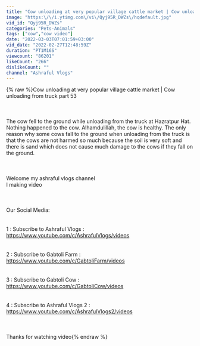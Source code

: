 ```yaml
---
title: "Cow unloading at very popular village cattle market | Cow unloading from truck part 53"
image: "https:\/\/i.ytimg.com\/vi\/Qyj95R_DWZs\/hqdefault.jpg"
vid_id: "Qyj95R_DWZs"
categories: "Pets-Animals"
tags: ["cow","cow video"]
date: "2022-03-03T07:01:59+03:00"
vid_date: "2022-02-27T12:48:59Z"
duration: "PT1M16S"
viewcount: "86201"
likeCount: "266"
dislikeCount: ""
channel: "Ashraful Vlogs"
---
```

{% raw %}Cow unloading at very popular village cattle market | Cow unloading from truck part 53<br /><br /><br /><br />The cow fell to the ground while unloading from the truck at Hazratpur Hat. Nothing happened to the cow. Alhamdulillah, the cow is healthy.  The only reason why some cows fall to the ground when unloading from the truck is that the cows are not harmed so much because the soil is very soft and there is sand which does not cause much damage to the cows if they fall on the ground.<br /><br /><br /><br />Welcome my ashraful vlogs channel<br />I making video<br /><br /><br /><br />Our Social Media:<br /><br /><br />1 : Subscribe to Ashraful Vlogs : <a rel="nofollow" target="blank" href="https://www.youtube.com/c/AshrafulVlogs/videos">https://www.youtube.com/c/AshrafulVlogs/videos</a><br /><br /><br />2 : Subscribe to Gabtoli Farm : <a rel="nofollow" target="blank" href="https://www.youtube.com/c/GabtoliFarm/videos">https://www.youtube.com/c/GabtoliFarm/videos</a><br /><br /><br />3 : Subscribe to Gabtoli Cow : <a rel="nofollow" target="blank" href="https://www.youtube.com/c/GabtoliCow/videos">https://www.youtube.com/c/GabtoliCow/videos</a><br /><br /><br />4 : Subscribe to Ashraful Vlogs 2 : <a rel="nofollow" target="blank" href="https://www.youtube.com/c/AshrafulVlogs2/videos">https://www.youtube.com/c/AshrafulVlogs2/videos</a><br /><br /><br /><br />Thanks for watching video{% endraw %}
